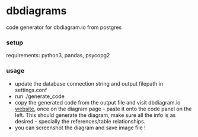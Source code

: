 # dbdiagrams
code generator for dbdiagram.io from postgres


### setup
requirements: python3, pandas, psycopg2


### usage
- update the database connection string and output filepath in settings.conf
- run ./generate_code
- copy the generated code from the output file and visit dbdiagram.io [website](https://dbdiagram.io/d), once on the diagram page - paste it onto the code panel on the left. This should generate the diagram, make sure all the info is as desired - specially the references/table relationships. 
- you can screenshot the diagram and save image file !
